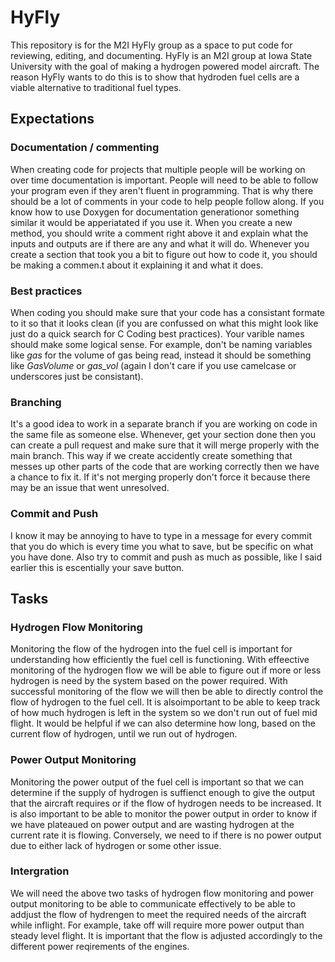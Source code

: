 # HyFly
This repository is for the M2I HyFly group as a space to put code for reviewing, editing, and documenting. HyFly is an M2I group at Iowa State University with the goal of making a hydrogen powered model aircraft. The reason HyFly wants to do this is to show that hydroden fuel cells are a viable alternative to traditional fuel types. 
## Expectations
### Documentation / commenting
When creating code for projects that multiple people will be working on over time documentation is important. People will need to be able to follow your program even if they aren't fluent in programming. That is why there should be a lot of comments in your code to help people follow along. If you know how to use Doxygen for documentation generationor something similar it would be apperiatated if you use it. When you create a new method, you should write a comment right above it and explain what the inputs and outputs are if there are any and what it will do. Whenever you create a section that took you a bit to figure out how to code it, you should be making a commen.t about it explaining it and what it does. 
### Best practices
When coding you should make sure that your code has a consistant formate to it so that it looks clean (if you are confussed on what this might look like just do a quick search for C Coding best practices). Your varible names should make some logical sense. For example, don't be naming variables like *gas* for the volume of gas being read, instead it should be something like *GasVolume* or *gas_vol* (again I don't care if you use camelcase or underscores just be consistant). 
### Branching
It's a good idea to work in a separate branch if you are working on code in the same file as someone else. Whenever, get your section done then you can create a pull request and make sure that it will merge properly with the main branch. This way if we create accidently create something that messes up other parts of the code that are working correctly then we have a chance to fix it. If it's not merging properly don't force it because there may be an issue that went unresolved. 
### Commit and Push
I know it may be annoying to have to type in a message for every commit that you do which is every time you what to save, but be specific on what you have done. Also try to commit and push as much as possible, like I said earlier this is escentially your save button. 
## Tasks 
### Hydrogen Flow Monitoring
Monitoring the flow of the hydrogen into the fuel cell is important for understanding how efficiently the fuel cell is functioning. With effeective monitoring of the hydrogen flow we will be able to figure out if more or less hydrogen is need by the system based on the power required. With successful monitoring of the flow we will then be able to directly control the flow of hydrogen to the fuel cell. It is alsoimportant to be able to keep track of how much hydrogen is left in the system so we don't run out of fuel mid flight. It would be helpful if we can also determine how long, based on the current flow of hydrogen, until we run out of hydrogen.
### Power Output Monitoring
Monitoring the power output of the fuel cell is important so that we can determine if the supply of hydrogen is suffienct enough to give the output that the aircraft requires or if the flow of hydrogen needs to be increased. It is also important to be able to monitor the power output in order to know if we have plateaued on power output and are wasting hydrogen at the current rate it is flowing. Conversely, we need to if there is no power output due to either lack of hydrogen or some other issue. 
### Intergration 
We will need the above two tasks of hydrogen flow monitoring and power output monitoring to be able to communicate effectively to be able to addjust the flow of hydrengen to meet the required needs of the aircraft while inflight. For example, take off will require more power output than steady level flight. It is important that the flow is adjusted accordingly to the different power reqirements of the engines. 
